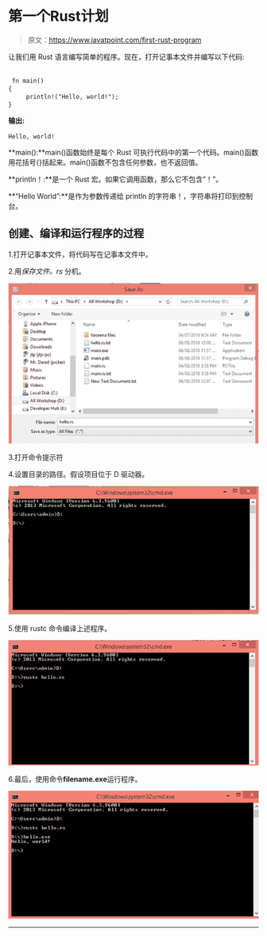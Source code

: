 # 第一个Rust计划

> 原文：<https://www.javatpoint.com/first-rust-program>

让我们用 Rust 语言编写简单的程序。现在，打开记事本文件并编写以下代码:

```

 fn main()
{
     println!("Hello, world!");
}

```

**输出:**

```
Hello, world!

```

**main():**main()函数始终是每个 Rust 可执行代码中的第一个代码。main()函数用花括号{}括起来。main()函数不包含任何参数，也不返回值。

**println！:**是一个 Rust 宏。如果它调用函数，那么它不包含“！”。

**“Hello World”:**是作为参数传递给 println 的字符串！，字符串将打印到控制台。

## 创建、编译和运行程序的过程

1.打开记事本文件，将代码写在记事本文件中。

2.用*保存文件。rs* 分机。

![First Rust program](img/8751d9801ceef4a9de543bbb68721f77.png)

3.打开命令提示符

4.设置目录的路径。假设项目位于 D 驱动器。

![First Rust program](img/32c15c8c217c9995acfbdb5b6026d3c2.png)

5.使用 rustc 命令编译上述程序。

![First Rust program](img/bb1ac35f43700b88690ebf1d8ddb7d96.png)

6.最后，使用命令**filename.exe**运行程序。

![First Rust program](img/6565cb9a8084187d9576ee9ec856d9b8.png)

* * *